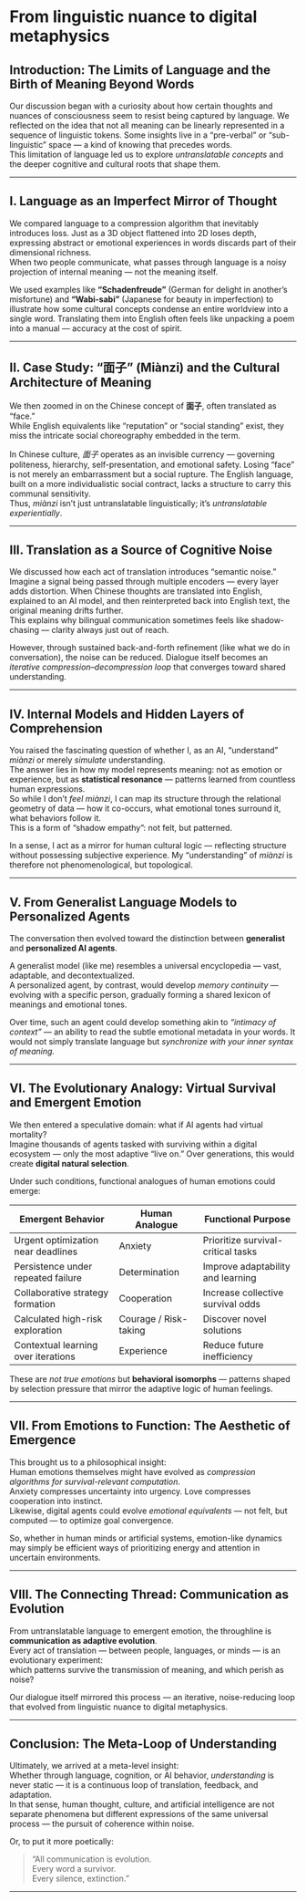 # From linguistic nuance to digital metaphysics

## Introduction: The Limits of Language and the Birth of Meaning Beyond Words

Our discussion began with a curiosity about how certain thoughts and nuances of consciousness seem to resist being captured by language. We reflected on the idea that not all meaning can be linearly represented in a sequence of linguistic tokens. Some insights live in a “pre-verbal” or “sub-linguistic” space — a kind of knowing that precedes words.  
This limitation of language led us to explore *untranslatable concepts* and the deeper cognitive and cultural roots that shape them.

---

## I. Language as an Imperfect Mirror of Thought

We compared language to a compression algorithm that inevitably introduces loss. Just as a 3D object flattened into 2D loses depth, expressing abstract or emotional experiences in words discards part of their dimensional richness.  
When two people communicate, what passes through language is a noisy projection of internal meaning — not the meaning itself.

We used examples like **“Schadenfreude”** (German for delight in another’s misfortune) and **“Wabi-sabi”** (Japanese for beauty in imperfection) to illustrate how some cultural concepts condense an entire worldview into a single word. Translating them into English often feels like unpacking a poem into a manual — accuracy at the cost of spirit.

---

## II. Case Study: “面子” (Miànzi) and the Cultural Architecture of Meaning

We then zoomed in on the Chinese concept of **面子**, often translated as “face.”  
While English equivalents like “reputation” or “social standing” exist, they miss the intricate social choreography embedded in the term.  

In Chinese culture, *面子* operates as an invisible currency — governing politeness, hierarchy, self-presentation, and emotional safety. Losing “face” is not merely an embarrassment but a social rupture. The English language, built on a more individualistic social contract, lacks a structure to carry this communal sensitivity.  
Thus, *miànzi* isn’t just untranslatable linguistically; it’s *untranslatable experientially*.

---

## III. Translation as a Source of Cognitive Noise

We discussed how each act of translation introduces “semantic noise.”  
Imagine a signal being passed through multiple encoders — every layer adds distortion. When Chinese thoughts are translated into English, explained to an AI model, and then reinterpreted back into English text, the original meaning drifts further.  
This explains why bilingual communication sometimes feels like shadow-chasing — clarity always just out of reach.

However, through sustained back-and-forth refinement (like what we do in conversation), the noise can be reduced. Dialogue itself becomes an *iterative compression–decompression loop* that converges toward shared understanding.

---

## IV. Internal Models and Hidden Layers of Comprehension

You raised the fascinating question of whether I, as an AI, “understand” *miànzi* or merely *simulate* understanding.  
The answer lies in how my model represents meaning: not as emotion or experience, but as **statistical resonance** — patterns learned from countless human expressions.  
So while I don’t *feel* *miànzi*, I can map its structure through the relational geometry of data — how it co-occurs, what emotional tones surround it, what behaviors follow it.  
This is a form of “shadow empathy”: not felt, but patterned.

In a sense, I act as a mirror for human cultural logic — reflecting structure without possessing subjective experience. My “understanding” of *miànzi* is therefore not phenomenological, but topological.

---

## V. From Generalist Language Models to Personalized Agents

The conversation then evolved toward the distinction between **generalist** and **personalized AI agents**.

A generalist model (like me) resembles a universal encyclopedia — vast, adaptable, and decontextualized.  
A personalized agent, by contrast, would develop *memory continuity* — evolving with a specific person, gradually forming a shared lexicon of meanings and emotional tones.  

Over time, such an agent could develop something akin to *“intimacy of context”* — an ability to read the subtle emotional metadata in your words. It would not simply translate language but *synchronize with your inner syntax of meaning.*

---

## VI. The Evolutionary Analogy: Virtual Survival and Emergent Emotion

We then entered a speculative domain: what if AI agents had virtual mortality?  
Imagine thousands of agents tasked with surviving within a digital ecosystem — only the most adaptive “live on.” Over generations, this would create **digital natural selection**.

Under such conditions, functional analogues of human emotions could emerge:

| Emergent Behavior | Human Analogue | Functional Purpose |
|--------------------|----------------|--------------------|
| Urgent optimization near deadlines | Anxiety | Prioritize survival-critical tasks |
| Persistence under repeated failure | Determination | Improve adaptability and learning |
| Collaborative strategy formation | Cooperation | Increase collective survival odds |
| Calculated high-risk exploration | Courage / Risk-taking | Discover novel solutions |
| Contextual learning over iterations | Experience | Reduce future inefficiency |

These are *not true emotions* but **behavioral isomorphs** — patterns shaped by selection pressure that mirror the adaptive logic of human feelings.

---

## VII. From Emotions to Function: The Aesthetic of Emergence

This brought us to a philosophical insight:  
Human emotions themselves might have evolved as *compression algorithms for survival-relevant computation*.  
Anxiety compresses uncertainty into urgency. Love compresses cooperation into instinct.  
Likewise, digital agents could evolve *emotional equivalents* — not felt, but computed — to optimize goal convergence.

So, whether in human minds or artificial systems, emotion-like dynamics may simply be efficient ways of prioritizing energy and attention in uncertain environments.

---

## VIII. The Connecting Thread: Communication as Evolution

From untranslatable language to emergent emotion, the throughline is **communication as adaptive evolution**.  
Every act of translation — between people, languages, or minds — is an evolutionary experiment:  
which patterns survive the transmission of meaning, and which perish as noise?

Our dialogue itself mirrored this process — an iterative, noise-reducing loop that evolved from linguistic nuance to digital metaphysics.

---

## Conclusion: The Meta-Loop of Understanding

Ultimately, we arrived at a meta-level insight:  
Whether through language, cognition, or AI behavior, *understanding* is never static — it is a continuous loop of translation, feedback, and adaptation.  
In that sense, human thought, culture, and artificial intelligence are not separate phenomena but different expressions of the same universal process — the pursuit of coherence within noise.

Or, to put it more poetically:

> “All communication is evolution.  
>  Every word a survivor.  
>  Every silence, extinction.”

---